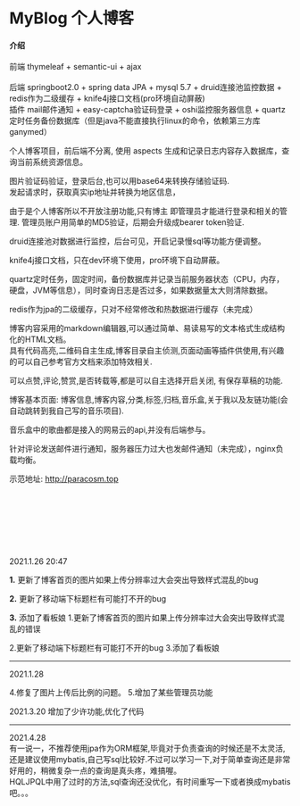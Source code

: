 # MyBlog 个人博客

#### 介绍
前端 thymeleaf + semantic-ui + ajax </br></br>
后端 springboot2.0 + spring data JPA + mysql 5.7 + druid连接池监控数据 + redis作为二级缓存 + knife4j接口文档(pro环境自动屏蔽)</br>
插件 mail邮件通知 + easy-captcha验证码登录 + oshi监控服务器信息 + quartz定时任务备份数据库（但是java不能直接执行linux的命令，依赖第三方库ganymed）</br>

个人博客项目，前后端不分离, 使用 aspects 生成和记录日志内容存入数据库，查询当前系统资源信息。</br>

图片验证码验证，登录后台,也可以用base64来转换存储验证码.</br>
发起请求时，获取真实ip地址并转换为地区信息，</br>

由于是个人博客所以不开放注册功能,只有博主 即管理员才能进行登录和相关的管理. 管理员账户用简单的MD5验证，后期会升级成bearer token验证.</br>

druid连接池对数据进行监控，后台可见，开启记录慢sql等功能方便调整。

knife4j接口文档，只在dev环境下使用，pro环境下自动屏蔽。

quartz定时任务，固定时间，备份数据库并记录当前服务器状态（CPU，内存，硬盘，JVM等信息），同时查询日志是否过多，如果数据量太大则清除数据。

redis作为jpa的二级缓存，只对不经常修改和热数据进行缓存（未完成）

博客内容采用的markdown编辑器,可以通过简单、易读易写的文本格式生成结构化的HTML文档。    
具有代码高亮,二维码自主生成,博客目录自主侦测,页面动画等插件供使用,有兴趣的可以自己参考官方文档来添加特效相关.

可以点赞,评论,赞赏,是否转载等,都是可以自主选择开启关闭, 有保存草稿的功能.

博客基本页面: 博客信息,博客内容,分类,标签,归档,音乐盒,关于我以及友链功能(会自动跳转到我自己写的音乐项目).

音乐盒中的歌曲都是接入的网易云的api,并没有后端参与。

针对评论发送邮件进行通知，服务器压力过大也发邮件通知（未完成），nginx负载均衡。

示范地址:
http://paracosm.top

<br/><br/><br/><br/><br/><br/>

2021.1.26 20:47 

 **1.** 更新了博客首页的图片如果上传分辨率过大会突出导致样式混乱的bug

 **2.** 更新了移动端下标题栏有可能打不开的bug

 **3.** 添加了看板娘
1.更新了博客首页的图片如果上传分辨率过大会突出导致样式混乱的错误

2.更新了移动端下标题栏有可能打不开的bug
3.添加了看板娘

-------------------------------------

2021.1.28

4.修复了图片上传后比例的问题。
5.增加了某些管理员功能

2021.3.20
  增加了少许功能,优化了代码

-------------------------------------

2021.4.28
  </br>
  有一说一，不推荐使用jpa作为ORM框架,毕竟对于负责查询的时候还是不太灵活,还是建议使用mybatis,自己写sql比较好.不过可以学习一下,对于简单查询还是非常好用的，稍微复杂一点的查询是真头疼，难搞喔。
  </br>
  HQLJPQL中用了过时的方法,sql查询还没优化，有时间重写一下或者换成mybatis吧。。。
